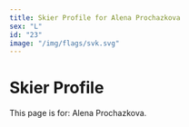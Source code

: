 ```yaml
---
title: Skier Profile for Alena Prochazkova
sex: "L"
id: "23"
image: "/img/flags/svk.svg" 
---
```


# Skier Profile

This page is for: Alena Prochazkova.
    